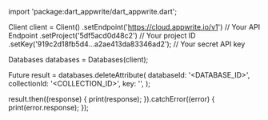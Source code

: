 import 'package:dart_appwrite/dart_appwrite.dart';

Client client = Client()
  .setEndpoint('https://cloud.appwrite.io/v1') // Your API Endpoint
  .setProject('5df5acd0d48c2') // Your project ID
  .setKey('919c2d18fb5d4...a2ae413da83346ad2'); // Your secret API key

Databases databases = Databases(client);

Future result = databases.deleteAttribute(
  databaseId: '<DATABASE_ID>',
  collectionId: '<COLLECTION_ID>',
  key: '',
);

result.then((response) {
  print(response);
}).catchError((error) {
  print(error.response);
});
